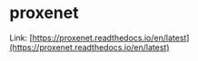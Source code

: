 # proxenet

Link: [https://proxenet.readthedocs.io/en/latest](https://proxenet.readthedocs.io/en/latest)

